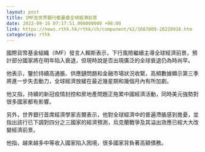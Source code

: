 ```yaml
---
layout: post
title: IMF及世界銀行都憂慮全球經濟前景
date: 2022-09-16 07:17:51.000000000 +08:00
link: https://news.rthk.hk/rthk/ch/component/k2/1667009-20220916.htm
categories: rthk
---
```


國際貨幣基金組織（IMF）發言人賴斯表示，下行風險繼續主導全球經濟前景，預計部分國家將在明年陷入衰退，但現時說是否出現廣泛的全球衰退仍為時尚早。

他表示，鑒於持續高通脹、供應鏈問題和金融市場狀況收緊，高頻數據顯示第三季將進一步失去動力，全球經濟放緩在最近幾星期和幾個月內有所加劇。

他又指，持續的新冠疫情封控和房地產問題正拖累中國經濟活動，同時美元強勢對很多國家都有影響。

另外，世界銀行首席經濟學家吉爾表示，他對全球經濟中的普遍滯脹感到擔憂，並指出該行已下調對四分之三國家的經濟預測，烏克蘭戰爭及其溢出效應已經大大改變經濟前景。

他指，越來越多中等收入國家陷入困境，很多國家背負著高額債務。
